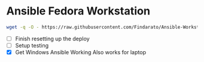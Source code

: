 # Ansible Fedora Workstation
```bash
wget -q -O - https://raw.githubusercontent.com/Findarato/Ansible-Workstation/master/fedoraSetup.sh | bash
```

- [ ] Finish resetting up the deploy
- [ ] Setup testing
- [X] Get Windows Ansible Working Also works for laptop
